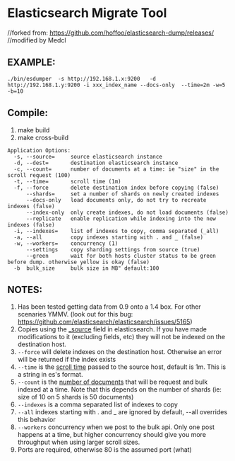 # Elasticsearch Migrate Tool
//forked from: https://github.com/hoffoo/elasticsearch-dump/releases/
//modified by Medcl

## EXAMPLE:
```./bin/esdumper  -s http://192.168.1.x:9200   -d http://192.168.1.y:9200 -i xxx_index_name --docs-only  --time=2m -w=5 -b=10```

## Compile:
1. make build
2. make cross-build 


```
Application Options:
  -s, --source=     source elasticsearch instance
  -d, --dest=       destination elasticsearch instance
  -c, --count=      number of documents at a time: ie "size" in the scroll request (100)
  -t, --time=       scroll time (1m)
  -f, --force       delete destination index before copying (false)
      --shards=     set a number of shards on newly created indexes
      --docs-only   load documents only, do not try to recreate indexes (false)
      --index-only  only create indexes, do not load documents (false)
      --replicate   enable replication while indexing into the new indexes (false)
  -i, --indexes=    list of indexes to copy, comma separated (_all)
  -a, --all         copy indexes starting with . and _ (false)
  -w, --workers=    concurrency (1)
      --settings    copy sharding settings from source (true)
      --green       wait for both hosts cluster status to be green before dump. otherwise yellow is okay (false)
  -b  bulk_size 	bulk size in MB" default:100

```


## NOTES:

1. Has been tested getting data from 0.9 onto a 1.4 box. For other scenaries YMMV. (look out for this bug: https://github.com/elasticsearch/elasticsearch/issues/5165)
1. Copies using the [_source](http://www.elasticsearch.org/guide/en/elasticsearch/reference/current/mapping-source-field.html) field in elasticsearch. If you have made modifications to it (excluding fields, etc) they will not be indexed on the destination host.
1. ```--force``` will delete indexes on the destination host. Otherwise an error will be returned if the index exists
1. ```--time``` is the [scroll time](http://www.elasticsearch.org/guide/en/elasticsearch/reference/current/search-request-scroll.html#scroll-search-context) passed to the source host, default is 1m. This is a string in es's format.
1. ```--count``` is the [number of documents](http://www.elasticsearch.org/guide/en/elasticsearch/reference/current/search-request-scroll.html#scroll-scan) that will be request and bulk indexed at a time. Note that this depends on the number of shards (ie: size of 10 on 5 shards is 50 documents)
1. ```--indexes``` is a comma separated list of indexes to copy
1. ```--all``` indexes starting with . and _ are ignored by default, --all overrides this behavior
1. ```--workers``` concurrency when we post to the bulk api. Only one post happens at a time, but higher concurrency should give you more throughput when using larger scroll sizes.
1. Ports are required, otherwise 80 is the assumed port (what)

